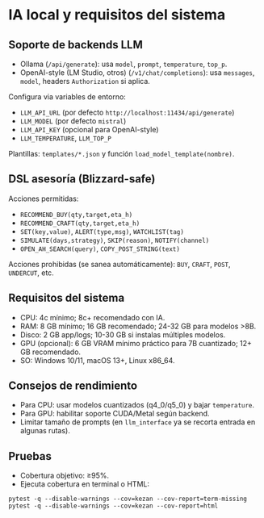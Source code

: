 # IA local y requisitos del sistema

## Soporte de backends LLM
- Ollama (`/api/generate`): usa `model`, `prompt`, `temperature`, `top_p`.
- OpenAI-style (LM Studio, otros) (`/v1/chat/completions`): usa `messages`, `model`, headers `Authorization` si aplica.

Configura via variables de entorno:
- `LLM_API_URL` (por defecto `http://localhost:11434/api/generate`)
- `LLM_MODEL` (por defecto `mistral`)
- `LLM_API_KEY` (opcional para OpenAI-style)
- `LLM_TEMPERATURE`, `LLM_TOP_P`

Plantillas: `templates/*.json` y función `load_model_template(nombre)`.

## DSL asesoría (Blizzard-safe)
Acciones permitidas:
- `RECOMMEND_BUY(qty,target,eta_h)`
- `RECOMMEND_CRAFT(qty,target,eta_h)`
- `SET(key,value)`, `ALERT(type,msg)`, `WATCHLIST(tag)`
- `SIMULATE(days,strategy)`, `SKIP(reason)`, `NOTIFY(channel)`
- `OPEN_AH_SEARCH(query)`, `COPY_POST_STRING(text)`

Acciones prohibidas (se sanea automáticamente): `BUY`, `CRAFT`, `POST`, `UNDERCUT`, etc.

## Requisitos del sistema
- CPU: 4c mínimo; 8c+ recomendado con IA.
- RAM: 8 GB mínimo; 16 GB recomendado; 24-32 GB para modelos >8B.
- Disco: 2 GB app/logs; 10-30 GB si instalas múltiples modelos.
- GPU (opcional): 6 GB VRAM mínimo práctico para 7B cuantizado; 12+ GB recomendado.
- SO: Windows 10/11, macOS 13+, Linux x86_64.

## Consejos de rendimiento
- Para CPU: usar modelos cuantizados (q4_0/q5_0) y bajar `temperature`.
- Para GPU: habilitar soporte CUDA/Metal según backend.
- Limitar tamaño de prompts (en `llm_interface` ya se recorta entrada en algunas rutas).

## Pruebas
- Cobertura objetivo: ≥95%.
- Ejecuta cobertura en terminal o HTML:
```
pytest -q --disable-warnings --cov=kezan --cov-report=term-missing
pytest -q --disable-warnings --cov=kezan --cov-report=html
```
